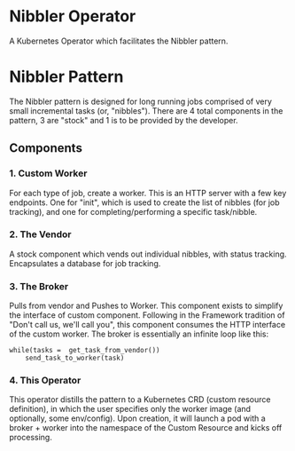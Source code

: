 # Nibbler Operator

A Kubernetes Operator which facilitates the Nibbler pattern.

# Nibbler Pattern
The Nibbler pattern is designed for long running jobs comprised of very small incremental tasks (or, "nibbles"). 
There are 4 total components in the pattern, 3 are "stock" and 1 is to be provided by the developer.

## Components

### 1. Custom Worker
For each type of job, create a worker. This is an HTTP server with a few key endpoints. 
One for "init", which is used to create the list of nibbles (for job tracking), and one
for completing/performing a specific task/nibble.

### 2. The Vendor
A stock component which vends out individual nibbles, with status tracking. Encapsulates a database for job tracking.

### 3. The Broker
Pulls from vendor and Pushes to Worker. This component exists to simplify the interface of custom component. 
Following in the Framework tradition of "Don't call us, we'll call you", this component consumes the HTTP interface of the custom worker.
The broker is essentially an infinite loop like this:
```
while(tasks =  get_task_from_vendor())
    send_task_to_worker(task)
````

### 4. This Operator
This operator distills the pattern to a Kubernetes CRD (custom resource definition), in which the user specifies only the worker image (and optionally, some env/config).
Upon creation, it will launch a pod with a broker + worker into the namespace of the Custom Resource and kicks off processing. 
